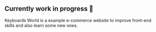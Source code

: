 ## Currently work in progress :hammer:
Keyboards World is a example e-commerce website to improve front-end skills and also learn some new ones.